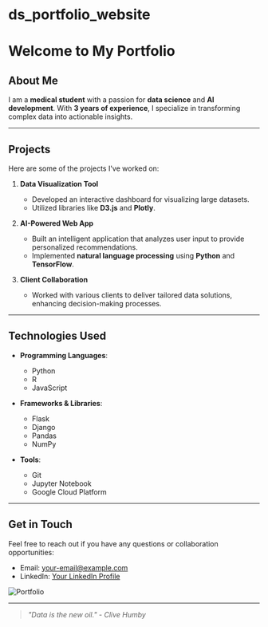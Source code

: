 # ds_portfolio_website

# Welcome to My Portfolio

## About Me

I am a **medical student** with a passion for **data science** and **AI development**. With **3 years of experience**, I specialize in transforming complex data into actionable insights. 

---

## Projects

Here are some of the projects I've worked on:

1. **Data Visualization Tool**
   - Developed an interactive dashboard for visualizing large datasets.
   - Utilized libraries like **D3.js** and **Plotly**.

2. **AI-Powered Web App**
   - Built an intelligent application that analyzes user input to provide personalized recommendations.
   - Implemented **natural language processing** using **Python** and **TensorFlow**.

3. **Client Collaboration**
   - Worked with various clients to deliver tailored data solutions, enhancing decision-making processes.

---

## Technologies Used

- **Programming Languages**: 
  - Python
  - R
  - JavaScript

- **Frameworks & Libraries**: 
  - Flask
  - Django
  - Pandas
  - NumPy

- **Tools**: 
  - Git
  - Jupyter Notebook
  - Google Cloud Platform

---

## Get in Touch

Feel free to reach out if you have any questions or collaboration opportunities:

- Email: [your-email@example.com](mailto:your-email@example.com)
- LinkedIn: [Your LinkedIn Profile](https://www.linkedin.com/in/your-profile)

![Portfolio](https://via.placeholder.com/600x300.png?text=My+Portfolio)

---

> *"Data is the new oil." - Clive Humby*
